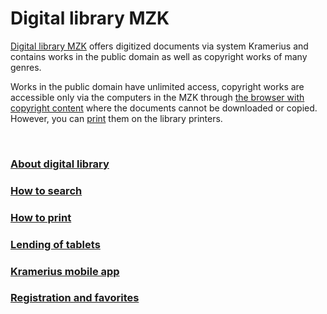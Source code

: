 # Digital library MZK

<a class="external" href="http://digitalniknihovna.mzk.cz/" target="_blank">Digital library MZK</a> offers digitized documents via system Kramerius and contains works in the public domain as well as copyright works of many genres.

Works in the public domain have unlimited access, copyright works are accessible only via the computers in the MZK through [the browser with copyright content](/en/digitalni-knihovna) where the documents cannot be downloaded or copied.
However, you can [print](/en/jak-tisknout) them on the library printers.


<br>
   
### [About digital library](/en/o-digitalni-knihovne)
### [How to search](/en/jak-hledat)
### [How to print](/en/jak-tisknout)
### [Lending of tablets](/en/tablety)
### [Kramerius mobile app](/en/mobilni-aplikace-kramerius)
### [Registration and favorites](/en/registrace-a-oblibene)
